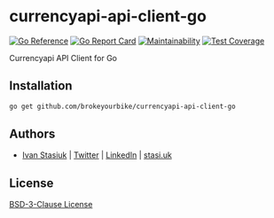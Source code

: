 # currencyapi-api-client-go

[![Go Reference](https://pkg.go.dev/badge/github.com/brokeyourbike/currencyapi-api-client-go.svg)](https://pkg.go.dev/github.com/brokeyourbike/currencyapi-api-client-go)
[![Go Report Card](https://goreportcard.com/badge/github.com/brokeyourbike/currencyapi-api-client-go)](https://goreportcard.com/report/github.com/brokeyourbike/currencyapi-api-client-go)
[![Maintainability](https://api.codeclimate.com/v1/badges/4a3eb5bfda973492f722/maintainability)](https://codeclimate.com/github/brokeyourbike/currencyapi-api-client-go/maintainability)
[![Test Coverage](https://api.codeclimate.com/v1/badges/4a3eb5bfda973492f722/test_coverage)](https://codeclimate.com/github/brokeyourbike/currencyapi-api-client-go/test_coverage)

Currencyapi API Client for Go

## Installation

```bash
go get github.com/brokeyourbike/currencyapi-api-client-go
```

## Authors
- [Ivan Stasiuk](https://github.com/brokeyourbike) | [Twitter](https://twitter.com/brokeyourbike) | [LinkedIn](https://www.linkedin.com/in/brokeyourbike) | [stasi.uk](https://stasi.uk)

## License
[BSD-3-Clause License](https://github.com/brokeyourbike/currencyapi-api-client-go/blob/main/LICENSE)